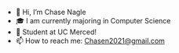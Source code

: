 - 👋 Hi, I’m Chase Nagle
- 🎓 I am currently majoring in Computer Science
- 🌱 Student at UC Merced!
- 📫 How to reach me: Chasen2021@gmail.com

<!---
tortooga2/tortooga2 is a ✨ special ✨ repository because its `README.md` (this file) appears on your GitHub profile.
You can click the Preview link to take a look at your changes.
--->
